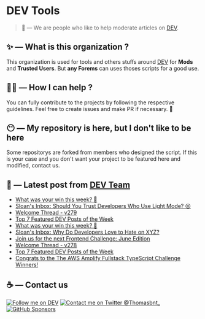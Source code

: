 # DEV Tools

> 🔧 — We are people who like to help moderate articles on [DEV](https://dev.to).

## ✨ — What is this organization ?

This organization is used for tools and others stuffs around [DEV](https://dev.to) for **Mods** and **Trusted Users**. But __any Forems__ can uses thoses scripts for a good use.


## 💪🏼 — How I can help ?

You can fully contribute to the projects by following the respective guidelines. Feel free to create issues and make PR if necessary. 🎉

## 😶 — My repository is here, but I don't like to be here

Some repositorys are forked from members who designed the script. If this is your case and you don't want your project to be featured here and modified, contact us.

## 📝 — Latest post from [DEV Team](https://dev.to/devteam)

<!-- BLOG-POST-LIST:START -->
- [What was your win this week? 🙌](https://dev.to/devteam/what-was-your-win-this-week-5ep8)
- [Sloan&#39;s Inbox: Should You Trust Developers Who Use Light Mode? 😝](https://dev.to/devteam/sloans-inbox-should-you-trust-developers-who-use-light-mode-5009)
- [Welcome Thread - v279](https://dev.to/devteam/welcome-thread-v279-2mg1)
- [Top 7 Featured DEV Posts of the Week](https://dev.to/devteam/top-7-featured-dev-posts-of-the-week-pg0)
- [What was your win this week? 🙌](https://dev.to/devteam/what-was-your-win-this-week-2kji)
- [Sloan&#39;s Inbox: Why Do Developers Love to Hate on XYZ?](https://dev.to/devteam/sloans-inbox-why-do-developers-love-to-hate-on-xyz-484e)
- [Join us for the next Frontend Challenge: June Edition](https://dev.to/devteam/join-us-for-the-next-frontend-challenge-june-edition-3ngl)
- [Welcome Thread - v278](https://dev.to/devteam/welcome-thread-v278-2jha)
- [Top 7 Featured DEV Posts of the Week](https://dev.to/devteam/top-7-featured-dev-posts-of-the-week-160j)
- [Congrats to the The AWS Amplify Fullstack TypeScript Challenge Winners!](https://dev.to/devteam/congrats-to-the-the-aws-amplify-fullstack-typescript-challenge-winners-1l37)
<!-- BLOG-POST-LIST:END -->


## ☕ — Contact us

[![Follow me on DEV](https://img.shields.io/badge/dev.to-%2308090A.svg?&style=for-the-badge&logo=dev.to&logoColor=white&alt=devto)](https://dev.to/thomasbnt)
[![Contact me on Twitter @Thomasbnt_](https://img.shields.io/badge/Contact%20me%20on%20Twitter-%231DA1F2.svg?&style=for-the-badge&logo=twitter&logoColor=white&alt=twitter)](https://twitter.com/messages/1142357270-1142357270?text=Hello,%20I%20contact%20you%20from%20devtotools%20&recipient_id=1142357270) [![GitHub Sponsors](https://img.shields.io/badge/Sponsor%20me-%23EA54AE.svg?&style=for-the-badge&logo=github-sponsors&logoColor=white)](https://github.com/sponsors/thomasbnt)


